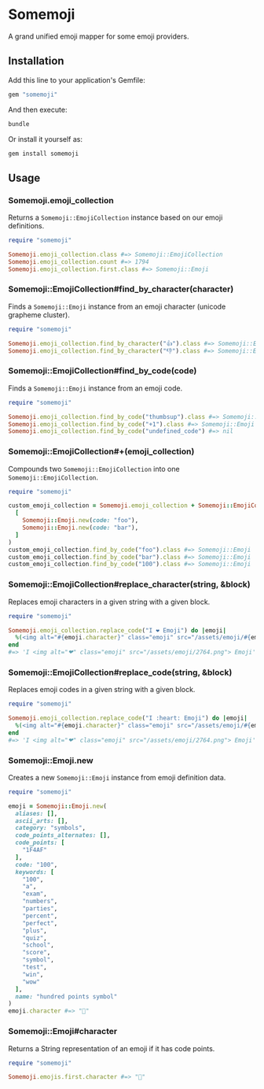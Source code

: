 # Somemoji

A grand unified emoji mapper for some emoji providers.

## Installation

Add this line to your application's Gemfile:

```ruby
gem "somemoji"
```

And then execute:

```bash
bundle
```

Or install it yourself as:

```bash
gem install somemoji
```

## Usage

### Somemoji.emoji_collection

Returns a `Somemoji::EmojiCollection` instance based on our emoji definitions.

```ruby
require "somemoji"

Somemoji.emoji_collection.class #=> Somemoji::EmojiCollection
Somemoji.emoji_collection.count #=> 1794
Somemoji.emoji_collection.first.class #=> Somemoji::Emoji
```

### Somemoji::EmojiCollection#find_by_character(character)

Finds a `Somemoji::Emoji` instance from an emoji character (unicode grapheme cluster).

```ruby
require "somemoji"

Somemoji.emoji_collection.find_by_character("👍").class #=> Somemoji::Emoji
Somemoji.emoji_collection.find_by_character("👎").class #=> Somemoji::Emoji
```

### Somemoji::EmojiCollection#find_by_code(code)

Finds a `Somemoji::Emoji` instance from an emoji code.

```ruby
require "somemoji"

Somemoji.emoji_collection.find_by_code("thumbsup").class #=> Somemoji::Emoji
Somemoji.emoji_collection.find_by_code("+1").class #=> Somemoji::Emoji
Somemoji.emoji_collection.find_by_code("undefined_code") #=> nil
```

### Somemoji::EmojiCollection#+(emoji_collection)

Compounds two `Somemoji::EmojiCollection` into one `Somemoji::EmojiCollection`.

```ruby
require "somemoji"

custom_emoji_collection = Somemoji.emoji_collection + Somemoji::EmojiCollection.new(
  [
    Somemoji::Emoji.new(code: "foo"),
    Somemoji::Emoji.new(code: "bar"),
  ]
)
custom_emoji_collection.find_by_code("foo").class #=> Somemoji::Emoji
custom_emoji_collection.find_by_code("bar").class #=> Somemoji::Emoji
custom_emoji_collection.find_by_code("100").class #=> Somemoji::Emoji
```

### Somemoji::EmojiCollection#replace_character(string, &block)

Replaces emoji characters in a given string with a given block.

```ruby
require "somemoji"

Somemoji.emoji_collection.replace_code("I ❤ Emoji") do |emoji|
  %(<img alt="#{emoji.character}" class="emoji" src="/assets/emoji/#{emoji.code_points.join('-').downcase}.png">)
end
#=> 'I <img alt="❤" class="emoji" src="/assets/emoji/2764.png"> Emoji'
```

### Somemoji::EmojiCollection#replace_code(string, &block)

Replaces emoji codes in a given string with a given block.

```ruby
require "somemoji"

Somemoji.emoji_collection.replace_code("I :heart: Emoji") do |emoji|
  %(<img alt="#{emoji.character}" class="emoji" src="/assets/emoji/#{emoji.code_points.join('-').downcase}.png">)
end
#=> 'I <img alt="❤" class="emoji" src="/assets/emoji/2764.png"> Emoji'
```

### Somemoji::Emoji.new

Creates a new `Somemoji::Emoji` instance from emoji definition data.

```ruby
require "somemoji"

emoji = Somemoji::Emoji.new(
  aliases: [],
  ascii_arts: [],
  category: "symbols",
  code_points_alternates: [],
  code_points: [
    "1F4AF"
  ],
  code: "100",
  keywords: [
    "100",
    "a",
    "exam",
    "numbers",
    "parties",
    "percent",
    "perfect",
    "plus",
    "quiz",
    "school",
    "score",
    "symbol",
    "test",
    "win",
    "wow"
  ],
  name: "hundred points symbol"
)
emoji.character #=> "💯"
```

### Somemoji::Emoji#character

Returns a String representation of an emoji if it has code points.

```ruby
require "somemoji"

Somemoji.emojis.first.character #=> "💯"
```
